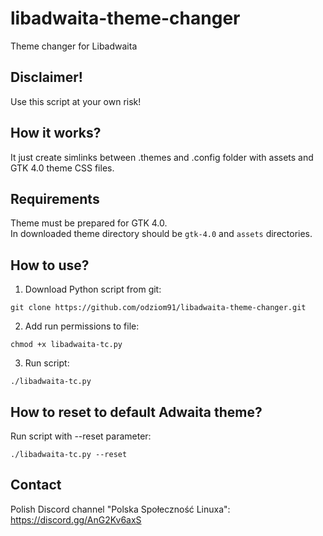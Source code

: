 # libadwaita-theme-changer
Theme changer for Libadwaita

## Disclaimer!
Use this script at your own risk!
## How it works?
It just create simlinks between .themes and .config folder with assets and GTK 4.0 theme CSS files.

## Requirements
Theme must be prepared for GTK 4.0.<br/>
In downloaded theme directory should be ``gtk-4.0`` and ``assets`` directories.

## How to use?
1. Download Python script from git:
```
git clone https://github.com/odziom91/libadwaita-theme-changer.git
```
2. Add run permissions to file:
```
chmod +x libadwaita-tc.py
```
3. Run script:
```
./libadwaita-tc.py
```

## How to reset to default Adwaita theme?
Run script with --reset parameter:
```
./libadwaita-tc.py --reset
```

## Contact
Polish Discord channel "Polska Społeczność Linuxa": https://discord.gg/AnG2Kv6axS